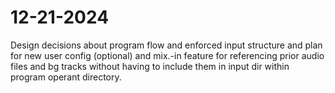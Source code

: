 # 12-21-2024
Design decisions about program flow and enforced input structure and plan for new user config (optional) and mix.-in feature for referencing prior audio files and bg tracks without having to include them in input dir within program operant directory.
